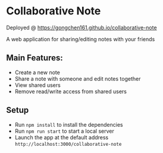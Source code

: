 # Collaborative Note

Deployed @ https://gongchen161.github.io/collaborative-note

A web application for sharing/editing notes with your friends 

## Main Features:

* Create a new note
* Share a note with someone and edit notes together
* View shared users
* Remove read/write access from shared users


## Setup
* Run `npm install` to install the dependencies
* Run `npm run start` to start a local server
* Launch the app at the default address `http://localhost:3000/collaborative-note` 
